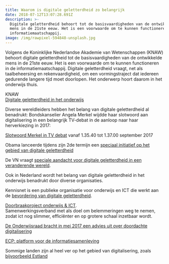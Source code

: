 ```yaml
---
title: Waarom is digitale geletterdheid zo belangrijk
date: 2018-07-12T13:07:28.691Z
description: >-
  Digitale geletterdheid behoort tot de basisvaardigheden van de ontwikkelde
  mens in de 21ste eeuw. Het is een voorwaarde om te kunnen functioneren in de
  informatiemaatschappij. 
image: /img/rawpixel-594848-unsplash.jpg
---
```

Volgens de Koninklijke Nederlandse Akademie van Wetenschappen (KNAW) behoort digitale geletterdheid tot de basisvaardigheden van de ontwikkelde mens in de 21ste eeuw. Het is een voorwaarde om te kunnen functioneren in de informatiemaatschappij. Digitale geletterdheid vraagt, net als taalbeheersing en rekenvaardigheid, om een vormingstraject dat iedereen gedurende langere tijd moet doorlopen. Het onderwerp hoort daarom in het onderwijs thuis. 

KNAW</br>
[Digitale geletterdheid in het onderwijs](https://www.knaw.nl/nl/actueel/publicaties/digitale-geletterdheid-in-het-voortgezet-onderwijs) 

Diverse wereldleiders hebben het belang van digitale geletterdheid al benadrukt: 
Bondskanselier Angela Merkel wijdde haar slotwoord aan digitalisering in een belangrijk TV-debat in de aanloop naar haar herverkiezing in 2017:
               
[Slotwoord Merkel in TV debat](https://www.zdf.de/politik/wahlen/tv-duell-merkel-schulz-100.html) vanaf 1.35.40 tot 1.37.00 september 2017

Obama lanceerde tijdens zijn 2de termijn een [speciaal initiatief op het gebied van digitale geletterdheid](https://digitalliteracy.gov/about)

De VN vraagt [speciale aandacht voor digitale geletterdheid in een veranderende wereld](http://www.un.org/sustainabledevelopment/blog/2017/09/on-international-day-un-promotes-online-literacy-in-digital-world/). 

Ook in Nederland wordt het belang van digitale geletterdheid in het onderwijs benadrukt door diverse organisaties.

Kennisnet is een publieke organisatie voor onderwijs en ICT die werkt aan de [bevordering van digitale geletterdheid](https://www.kennisnet.nl/digitale-geletterdheid/).
 

[Doorbraakproject onderwijs & ICT](https://www.doorbraakonderwijsenict.nl/).</br> 
Samenwerkingsverband met als doel om belemmeringen weg te nemen, zodat ict nog slimmer, efficiënter en op grotere schaal inzetbaar wordt.
 

[De Onderwijsraad bracht in mei 2017 een advies uit over doordachte digitalisering](https://www.onderwijsraad.nl/publicaties/2017/doordacht-digitaal/item7550)

[ECP: platform voor de informatiesamenleving](https://ecp.nl/20bouwstenen/) 

Sommige landen zijn al heel ver op het gebied van digitalisering, zoals [bijvoorbeeld Estland](https://nos.nl/nieuwsuur/artikel/2188442-een-volledig-digitale-samenleving-in-estland-kan-het.html)



